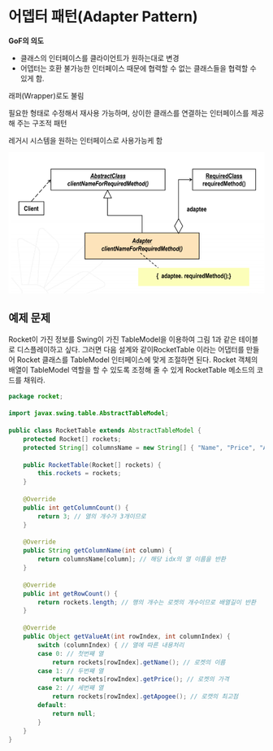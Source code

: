 # 어뎁터 패턴(Adapter Pattern)

**GoF의 의도**

* 클래스의 인터페이스를 클라이언트가 원하는대로 변경
* 어뎁터는 호환 불가능한 인터페이스 때문에 협력할 수 없는 클래스들을 협력할 수 있게 함.

래퍼(Wrapper)로도 불림

필요한 형태로 수정해서 재사용 가능하며, 상이한 클래스를 연결하는 인터페이스를 제공해 주는 구조적 패턴

레거시 시스템을 원하는 인터페이스로 사용가능케 함

![](./Adapter_pattern/classDiagram.PNG)





## 예제 문제 

Rocket이 가진 정보를 Swing이 가진 TableModel을 이용하여 그림 1과 같은 테이블로 디스플레이하고 싶다. 그러면 다음 설계와 같이RocketTable 이라는 어댑터를 만들어 Rocket 클래스를 TableModel 인터페이스에 맞게 조절하면 된다. Rocket 객체의 배열이 TableModel 역할을 할 수 있도록 조정해 줄 수 있게 RocketTable 메소드의 코드를 채워라.

```java
package rocket;

import javax.swing.table.AbstractTableModel;

public class RocketTable extends AbstractTableModel {
	protected Rocket[] rockets;
	protected String[] columnsName = new String[] { "Name", "Price", "Apogee" };

	public RocketTable(Rocket[] rockets) {
		this.rockets = rockets;
	}

	@Override
	public int getColumnCount() {
		return 3; // 열의 개수가 3개이므로
	}

	@Override
	public String getColumnName(int column) {
		return columnsName[column]; // 해당 idx의 열 이름을 반환
	}

	@Override
	public int getRowCount() {
		return rockets.length; // 행의 개수는 로켓의 개수이므로 배열길이 반환
	}

	@Override
	public Object getValueAt(int rowIndex, int columnIndex) {
		switch (columnIndex) { // 열에 따른 내용처리
		case 0: // 첫번째 열
			return rockets[rowIndex].getName(); // 로켓의 이름
		case 1: // 두번째 열
			return rockets[rowIndex].getPrice(); // 로켓의 가격
		case 2: // 세번째 열
			return rockets[rowIndex].getApogee(); // 로캣의 최고점
		default:
			return null;
		}
	}
}
```